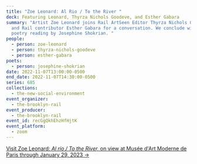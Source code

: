```yaml
---
title: "Zoe Leonard: Al Rio / To the River "
deck: Featuring Leonard, Thyrza Nichols Goodeve, and Esther Gabara
summary: "Artist Zoe Leonard joins Rail ArtSeen Editor Thyrza Nichols Goodeve
  and Rail contributor Esther Gabara for a conversation. We conclude with a
  poetry reading by Josephine Shokrian. "
people:
  - person: zoe-leonard
  - person: thyrza-nichols-goodeve
  - person: esther-gabara
poets:
  - person: josephine-shokrian
date: 2022-11-07T13:00:00-0500
end_date: 2022-11-07T14:30:00-0500
series: 685
collections:
  - the-new-social-environment
event_organizer:
  - the-brooklyn-rail
event_producer:
  - the-brooklyn-rail
event_id: recGgQkhEhzHfHjtK
event_platform:
  - zoom
---
```

[V﻿isit Zoe Leonard: *Al río / To the River,* on view at Musée d'Art Moderne de Paris through January 29, 2023 →](https://www.mam.paris.fr/fr/expositions/exposition-zoe-leonard)